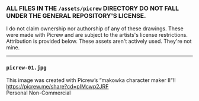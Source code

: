 ### ALL FILES IN THE `/assets/picrew` DIRECTORY DO NOT FALL UNDER THE GENERAL REPOSITORY'S LICENSE.
I do not claim ownership nor authorship of any of these drawings. These were made with Picrew and are subject to the artists's license restrictions. Attribution is provided below. These assets aren't actively used. They're not mine.

---

### `picrew-01.jpg`
This image was created with Picrew’s “makowka character maker II“!!  https://picrew.me/share?cd=pIMcwp2JRF \
Personal Non-Commercial